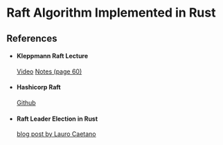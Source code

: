 # Raft Algorithm Implemented in Rust





## References
- #### Kleppmann Raft Lecture
    [Video](https://www.youtube.com/watch?v=uXEYuDwm7e4)
    [Notes (page 60)](https://www.cl.cam.ac.uk/teaching/2122/ConcDisSys/dist-sys-notes.pdf)
- #### Hashicorp Raft
    [Github](https://github.com/hashicorp/raft)
- #### Raft Leader Election in Rust
    [blog post by Lauro Caetano](https://blog.laurocaetano.com/programming/2021/01/23/raft-leader-election-rust/)

